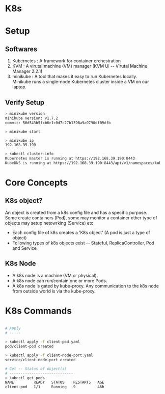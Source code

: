 # K8s

# Setup

## Softwares
1) Kubernetes : A framework for container orchestration
2) KVM        : A virutal machine (VM) manager (KVM UI -- Virutal Machine Manager 2.2.1)
3) minikube   : A tool that makes it easy to run Kubernetes locally.  
                Minikube runs a single-node Kubernetes cluster inside a VM on our laptop.
## Verify Setup

```bash
> minikube version 
minikube version: v1.7.2
commit: 50d543b5fcb0e1c0d7c27b1398a9a9790df09dfb

> minikube start

> minikube ip
192.168.39.190

> kubectl cluster-info
Kubernetes master is running at https://192.168.39.190:8443
KubeDNS is running at https://192.168.39.190:8443/api/v1/namespaces/kube-system/services/kube-dns:dns/proxy  
```

# Core Concepts

## K8s object?
An object is created from a k8s config file and has a specific purpose. Some create containers (Pod), some may monitor a container other type of objects may setup netowrking (Service) etc.  
  - Each config file of k8s creates a 'K8s object' (A pod is just a type of object)
  - Following types of k8s objects exist -- Stateful, ReplicaController, Pod and Service 


## K8s Node
  - A k8s node is a machine (VM or physical).
  - A k8s node can run/contain one or more Pods.
  - A k8s node is gated by kube-proxy. Any communication to the k8s node from outside world is via the kube-proxy.

# K8s Commands

```bash

# Apply
# -----
  
> kubectl apply -f client-pod.yaml
pod/client-pod created

> kubectl apply -f client-node-port.yaml
service/client-node-port created

# Get -- Status of object(s)
# -----------------------------
> kubectl get pods
NAME         READY   STATUS    RESTARTS   AGE
client-pod   1/1     Running   9          46h
  
```


  
